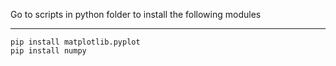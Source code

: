 Go to scripts in python folder to install the following modules <br>
<hr>
<code>pip install matplotlib.pyplot </code> <br>
<code>pip install numpy </code>

